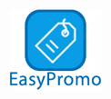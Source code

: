 <h1 align="center">

  <img src= "app/src/main/res/drawable/banner.png" width="160">
</h1>

<!--<img src="https://media.giphy.com/media/U29lDd1JLwjjxefBJt/giphy.gif">
